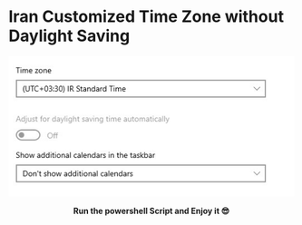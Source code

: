 # Iran Customized Time Zone without Daylight Saving

<p align="center"> <img src="time-zone.jpg"> </p>

<p align=center><b> Run the powershell Script and Enjoy it 😎 </p>

